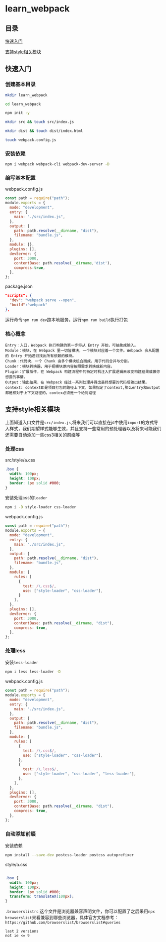 # learn_webpack

## 目录

[快速入门](#快速入门)

[支持style相关模块](#支持style相关模块)
## 快速入门

### 创建基本目录
```bash
mkdir learn_webpack

cd learn_webpack 

npm init -y 

mkdir src && touch src/index.js

mkdir dist && touch dist/index.html

touch webpack.config.js
```

### 安装依赖

```bash
npm i webpack webpack-cli webpack-dev-server -D
```
### 编写基本配置
webpack.config.js
```js
const path = require("path");
module.exports = {
  mode: "development",
  entry: {
    main: "./src/index.js",
  },
  output: {
    path: path.resolve(__dirname, "dist"),
    filename: "bundle.js",
  },
  module: {},
  plugins: [],
  devServer: {
    port: 3000,
    contentBase: path.resolve(__dirname,'dist'),
    compress:true,
  },
};
```

package.json 
```json
"scripts": {
  "dev": "webpack serve --open",
  "build":"webpack"
},
```
运行命令`npm run dev`跑本地服务，运行`npm run build`执行打包

### 核心概念

```
Entry：入口，Webpack 执行构建的第一步将从 Entry 开始，可抽象成输入。
Module：模块，在 Webpack 里一切皆模块，一个模块对应着一个文件。Webpack 会从配置的 Entry 开始递归找出所有依赖的模块。
Chunk：代码块，一个 Chunk 由多个模块组合而成，用于代码合并与分割。
Loader：模块转换器，用于把模块原内容按照需求转换成新内容。
Plugin：扩展插件，在 Webpack 构建流程中的特定时机注入扩展逻辑来改变构建结果或做你想要的事情。
Output：输出结果，在 Webpack 经过一系列处理并得出最终想要的代码后输出结果。
context: context即是项目打包的路径上下文，如果指定了context,那么entry和output都是相对于上下文路径的，contex必须是一个绝对路径
```

## 支持style相关模块

上面知道入口文件是`src/index.js`,将来我们可以直接在js中使用`import`的方式导入样式，我们期望样式能够生效，并且支持一些常用的预处理器以及将来可能我们还需要自动添加一些css3相关的前缀等

### 处理css

src/style/a.css

```css
.box {
  width: 100px;
  height: 100px;
  border: 1px solid #000;
}
```

安装处理css的`loader`

```bash
npm i -D style-loader css-loader
```

webpack.config.js

```js
const path = require("path");
module.exports = {
  mode: "development",
  entry: {
    main: "./src/index.js",
  },
  output: {
    path: path.resolve(__dirname, "dist"),
    filename: "bundle.js",
  },
  module: {
    rules: [
      {
        test: /\.css$/,
        use: ["style-loader", "css-loader"],
      }
    ],
  },
  plugins: [],
  devServer: {
    port: 3000,
    contentBase: path.resolve(__dirname, "dist"),
    compress: true,
  },
};

```

### 处理less

安装`less-loader`
```bash
npm i less less-loader -D
```
webpack.config.js

```js
const path = require("path");
module.exports = {
  mode: "development",
  entry: {
    main: "./src/index.js",
  },
  output: {
    path: path.resolve(__dirname, "dist"),
    filename: "bundle.js",
  },
  module: {
    rules: [
      {
        test: /\.css$/,
        use: ["style-loader", "css-loader"],
      },
      {
        test: /\.less$/,
        use: ["style-loader", "css-loader", "less-loader"],
      },
    ],
  },
  plugins: [],
  devServer: {
    port: 3000,
    contentBase: path.resolve(__dirname, "dist"),
    compress: true,
  },
};

```
### 自动添加前缀

安装依赖

```bash
npm install --save-dev postcss-loader postcss autoprefixer 
```

style/a.css

```css

.box {
  width: 100px;
  height: 100px;
  border: 1px solid #000;
  transform: translateX(100px);
}

```

`.browserslistrc` 这个文件是浏览器兼容声明文件，你可以配置了之后采用`npx browserslist`来看兼容到哪些浏览器，具体官方文档参考：`https://github.com/browserslist/browserslist#queries`

```
last 2 versions
not ie <= 9
```





